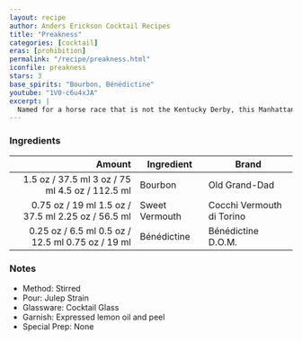 ```yaml
---
layout: recipe
author: Anders Erickson Cocktail Recipes
title: "Preakness"
categories: [cocktail]
eras: [prohibition]
permalink: "/recipe/preakness.html"
iconfile: preakness
stars: 3
base_spirits: "Bourbon, Bénédictine"
youtube: "1V0-c6u4xJA"
excerpt: |
  Named for a horse race that is not the Kentucky Derby, this Manhattan variation gets a splash of Benedictine for complexity.
---
```


### Ingredients

|  Amount | Ingredient     | Brand                     |
| ------: | -------------- | ------------------------- |
|  <span class="onex active">1.5 oz / 37.5 ml</span>  <span class="twox">3 oz / 75 ml</span> <span class="threex">4.5 oz / 112.5 ml</span> | Bourbon        | Old Grand-Dad             |
| <span class="onex active">0.75 oz / 19 ml</span>  <span class="twox">1.5 oz / 37.5 ml</span> <span class="threex">2.25 oz / 56.5 ml</span> | Sweet Vermouth | Cocchi Vermouth di Torino |
| <span class="onex active">0.25 oz / 6.5 ml</span>  <span class="twox">0.5 oz / 12.5 ml</span> <span class="threex">0.75 oz / 19 ml</span> | Bénédictine    | Bénédictine D.O.M.        |

### Notes

- Method: Stirred
- Pour: Julep Strain
- Glassware: Cocktail Glass
- Garnish: Expressed lemon oil and peel
- Special Prep: None
